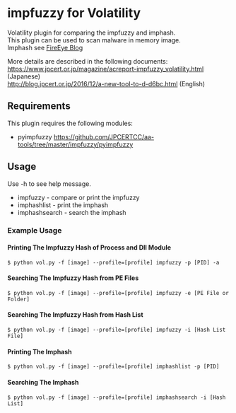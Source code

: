 # impfuzzy for Volatility
  Volatility plugin for comparing the impfuzzy and imphash.  
  This plugin can be used to scan malware in memory image.  
  Imphash see [FireEye Blog](https://www.fireeye.com/blog/threat-research/2014/01/tracking-malware-import-hashing.html)

  More details are described in the following documents:   
  https://www.jpcert.or.jp/magazine/acreport-impfuzzy_volatility.html (Japanese)   
  http://blog.jpcert.or.jp/2016/12/a-new-tool-to-d-d6bc.html (English)

## Requirements
  This plugin requires the following modules:

  * pyimpfuzzy https://github.com/JPCERTCC/aa-tools/tree/master/impfuzzy/pyimpfuzzy

## Usage
  Use -h to see help message.
  * impfuzzy - compare or print the impfuzzy
  * imphashlist - print the imphash
  * imphashsearch - search the imphash

### Example Usage
#### Printing The Impfuzzy Hash of Process and Dll Module
```
$ python vol.py -f [image] --profile=[profile] impfuzzy -p [PID] -a
```
#### Searching The Impfuzzy Hash from PE Files
```
$ python vol.py -f [image] --profile=[profile] impfuzzy -e [PE File or Folder]
```
#### Searching The Impfuzzy Hash from Hash List
```
$ python vol.py -f [image] --profile=[profile] impfuzzy -i [Hash List File]
```
#### Printing The Imphash
```
$ python vol.py -f [image] --profile=[profile] imphashlist -p [PID]
```
#### Searching The Imphash
```
$ python vol.py -f [image] --profile=[profile] imphashsearch -i [Hash List]
```
